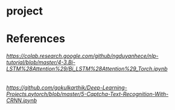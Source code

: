 # project
# References
###### https://colab.research.google.com/github/ngduyanhece/nlp-tutorial/blob/master/4-3.Bi-LSTM%28Attention%29/Bi_LSTM%28Attention%29_Torch.ipynb
###### https://github.com/gokulkarthik/Deep-Learning-Projects.pytorch/blob/master/5-Captcha-Text-Recognition-With-CRNN.ipynb
